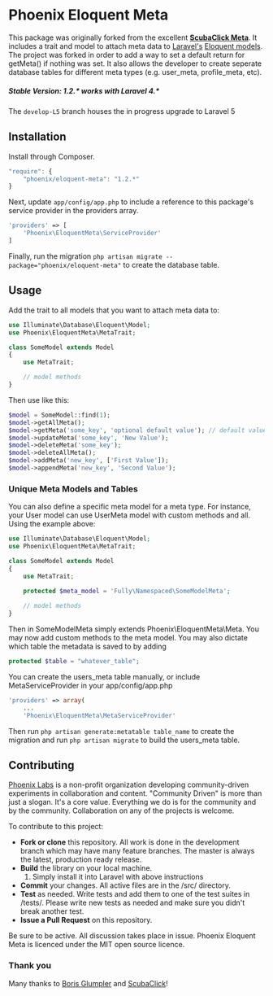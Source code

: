 # Phoenix Eloquent Meta

This package was originally forked from the excellent **[ScubaClick Meta](https://github.com/ScubaClick/scubaclick-meta)**. It includes a trait and model to attach meta data to [Laravel's](http://laravel.com/) [Eloquent models](http://laravel.com/docs/eloquent). The project was forked in order to add a way to set a default return for getMeta() if nothing was set. It also allows the developer to create seperate database tables for different meta types (e.g. user_meta, profile_meta, etc).

##### Stable Version: 1.2.* works with Laravel 4.*
The `develop-L5` branch houses the in progress upgrade to Laravel 5

## Installation

Install through Composer.

```js
"require": {
    "phoenix/eloquent-meta": "1.2.*"
}
```

Next, update `app/config/app.php` to include a reference to this package's service provider in the providers array.

```php
'providers' => [
    'Phoenix\EloquentMeta\ServiceProvider'
]
```

Finally, run the migration ```php artisan migrate --package="phoenix/eloquent-meta"``` to create the database table.

## Usage

Add the trait to all models that you want to attach meta data to:

```php
use Illuminate\Database\Eloquent\Model;
use Phoenix\EloquentMeta\MetaTrait;

class SomeModel extends Model
{
    use MetaTrait;

    // model methods
}
```

Then use like this:

```php
$model = SomeModel::find(1);
$model->getAllMeta();
$model->getMeta('some_key', 'optional default value'); // default value only returned if no meta found.
$model->updateMeta('some_key', 'New Value');
$model->deleteMeta('some_key');
$model->deleteAllMeta();
$model->addMeta('new_key', ['First Value']);
$model->appendMeta('new_key', 'Second Value');
```

### Unique Meta Models and Tables

You can also define a specific meta model for a meta type. For instance, your User model can use UserMeta model with custom methods and all. Using the example above:

```php
use Illuminate\Database\Eloquent\Model;
use Phoenix\EloquentMeta\MetaTrait;

class SomeModel extends Model
{
    use MetaTrait;
    
    protected $meta_model = 'Fully\Namespaced\SomeModelMeta';

    // model methods
}
```
Then in SomeModelMeta simply extends Phoenix\EloquentMeta\Meta. You may now add custom methods to the meta model. You may also dictate which table the metadata is saved to by adding

```php
protected $table = "whatever_table";
```

You can create the users_meta table manually, or include MetaServiceProvider in your app/config/app.php
```php
'providers' => array(
    ...
    'Phoenix\EloquentMeta\MetaServiceProvider'
```
Then run ```php artisan generate:metatable table_name``` to create the migration and run ```php artisan migrate``` to build the users_meta table.

## Contributing
[Phoenix Labs](http://phoenixlabstech.org) is a non-profit organization developing community-driven experiments in collaboration and content. "Community Driven" is more than just a slogan. It's a core value. Everything we do is for the community and by the community. Collaboration on any of the projects is welcome.

To contribute to this project:
  * **Fork or clone** this repository. All work is done in the development branch which may have many feature branches. The master is always the latest, production ready release.
  * **Build** the library on your local machine.
    1. Simply install it into Laravel with above instructions
  * **Commit** your changes. All active files are in the /src/ directory.
  * **Test** as needed. Write tests and add them to one of the test suites in /tests/. Please write new tests as needed and make sure you didn't break another test.
  * **Issue a Pull Request** on this repository.
  
Be sure to be active. All discussion takes place in issue.
Phoenix Eloquent Meta is licenced under the MIT open source licence.

### Thank you
Many thanks to [Boris Glumpler](https://github.com/shabushabu) and [ScubaClick](https://github.com/ScubaClick)!
